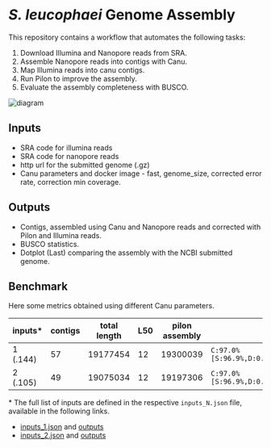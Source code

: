 # *S. leucophaei* Genome Assembly

This repository contains a workflow that automates the following tasks:

1. Download Illumina and Nanopore reads from SRA.
1. Assemble Nanopore reads into contigs with Canu.
1. Map Illumina reads into canu contigs.
1. Run Pilon to improve the assembly.
1. Evaluate the assembly completeness with BUSCO.

![diagram](https://user-images.githubusercontent.com/12699242/99152175-e08cf100-267e-11eb-9c3e-a1ff8f4a5c3b.png)

## Inputs

- SRA code for illumina reads
- SRA code for nanopore reads
- http url for the submitted genome (.gz)
- Canu parameters and docker image - fast, genome_size, corrected error rate, correction min coverage.

## Outputs

- Contigs, assembled using Canu and Nanopore reads and corrected with Pilon and Illumina reads.
- BUSCO statistics.
- Dotplot (Last) comparing the assembly with the NCBI submitted genome.


## Benchmark

Here some metrics obtained using different Canu parameters.

| inputs*  | contigs | total length | L50 | pilon assembly | BUSCO                                          |
|----------|---------|--------------|-----|----------------|------------------------------------------------|
| 1 (.144) | 57      | 19177454     | 12  | 19300039       | `C:97.0%[S:96.9%,D:0.1%],F:0.7%,M:2.3%,n:1764` |
| 2 (.105) | 49      | 19075034     | 12  | 19197306       | `C:97.0%[S:96.9%,D:0.1%],F:0.7%,M:2.3%,n:1764` |

\* The full list of inputs are defined in the respective `inputs_N.json` file, available in the following links.


- [inputs_1.json](https://1drv.ms/u/s!AiqTy8_f1TgKuV_NMVES9wlEeoSW?e=oaTff6) and [outputs](https://1drv.ms/u/s!AiqTy8_f1TgKuVy5oowCsH8M5lEK?e=7HVsro)
- [inputs_2.json](https://1drv.ms/u/s!AiqTy8_f1TgKuV64knyq9dXUqV2W?e=tajhuL) and [outputs](https://1drv.ms/u/s!AiqTy8_f1TgKuV3Y1uhIzD0qBi1o?e=u8v5y9)

